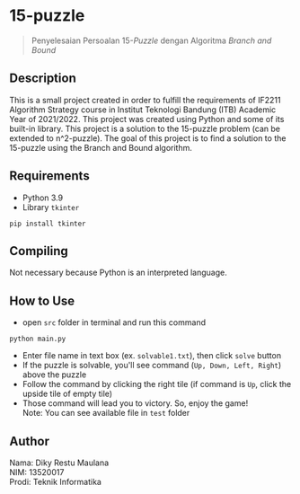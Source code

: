 # 15-puzzle

> Penyelesaian Persoalan 15-_Puzzle_ dengan Algoritma _Branch and Bound_

## **Description**
This is a small project created in order to fulfill the requirements of IF2211 Algorithm Strategy course in Institut Teknologi Bandung (ITB) Academic Year of 2021/2022. This project was created using Python and some of its built-in library. This project is a solution to the 15-puzzle problem (can be extended to n^2-puzzle). The goal of this project is to find a solution to the 15-puzzle using the Branch and Bound algorithm.

## **Requirements**
- Python 3.9
- Library `tkinter`
```
pip install tkinter
```

## **Compiling**
Not necessary because Python is an interpreted language.

## **How to Use**
- open `src` folder in terminal and run this command
```
python main.py
```
- Enter file name in text box (ex. `solvable1.txt`), then click `solve` button
- If the puzzle is solvable, you'll see command (`Up, Down, Left, Right`) above the puzzle
- Follow the command by clicking the right tile (if command is `Up`, click the upside tile of empty tile)
- Those command will lead you to victory. So, enjoy the game!\
Note: You can see available file in `test` folder

## **Author**
Nama: Diky Restu Maulana \
NIM: 13520017 \
Prodi: Teknik Informatika
